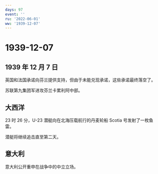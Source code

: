 ```yaml
---
days: 97
event: ''
ru: '2022-06-01'
ww: '1939-12-07'
---
```


# 1939-12-07

## 1939 年 12 月 7 日

英国和法国承诺向芬兰提供支持，但由于未能兑现承诺，这些承诺最终落空了。

苏联第九集团军进攻芬兰卡累利阿中部。

## 大西洋

23 时 26 分，U-23 潜艇向在北海压载航行的丹麦轮船 Scotia
号发射了一枚鱼雷。

潜艇将继续追击直至第二天。

## 意大利

意大利公开重申在战争中的中立立场。